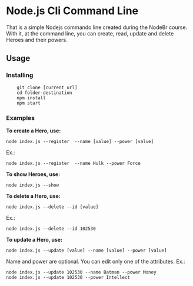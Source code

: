# Node.js Cli Command Line

That is a simple Nodejs commando line created during the NodeBr course. With it, at the command line, you can create, read, update and delete Heroes and their powers.

## Usage

### Installing

```
	git clone [current url]
	cd folder-destination
	npm install
	npm start
```

### Examples

**To create a Hero, use:**

```
node index.js --register  --name [value] --power [value]
```

Ex.:

```
node index.js --register  --name Hulk --power Force
```

**To show Heroes, use:**

```
node index.js --show
```

**To delete a Hero, use:**

```
node index.js --delete --id [value]
```

Ex.:

```
node index.js --delete --id 102530
```

**To update a Hero, use:**

```
node index.js --update [value] --name [value] --power [value]
```

Name and power are optional. You can edit only one of the attributes.
Ex.:

```
node index.js --update 102530 --name Batman --power Money
node index.js --update 102530 --power Intellect
```
